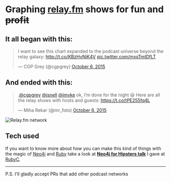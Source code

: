 # Graphing [relay.fm](http://www.relay.fm/) shows for fun and ~~profit~~

## It all began with this:
<blockquote class="twitter-tweet" lang="en"><p lang="en" dir="ltr">I want to see this chart expanded to the podcast universe beyond the relay galaxy: <a href="http://t.co/KBzHvNiK4V">http://t.co/KBzHvNiK4V</a> <a href="http://t.co/mxsTmtDfLT">pic.twitter.com/mxsTmtDfLT</a></p>&mdash; CGP Grey (@cgpgrey) <a href="https://twitter.com/cgpgrey/status/651425397767282688">October 6, 2015</a></blockquote>

## And ended with this:
<blockquote class="twitter-tweet" lang="en"><p lang="en" dir="ltr">.<a href="https://twitter.com/cgpgrey">@cgpgrey</a> <a href="https://twitter.com/jsnell">@jsnell</a> <a href="https://twitter.com/imyke">@imyke</a> ok, I’m done for the night 😃 Here are all the relay shows with hosts and guests: <a href="https://t.co/tPE255fq4L">https://t.co/tPE255fq4L</a></p>&mdash; Miha Rekar (@mr_foto) <a href="https://twitter.com/mr_foto/status/651485846307258368">October 6, 2015</a></blockquote>

![Relay.fm network](https://dl.dropboxusercontent.com/u/88844/graph.svg)

## Tech used

If you want to know more about how you can make this kind of things with the magic of [Neo4j](http://neo4j.com/) and [Ruby](https://www.ruby-lang.org/) take a look at [**Neo4j for Hipsters talk**](http://mr.si/talks/2015/06/01/neo4j-for-rubyc-hipsters/) I gave at [RubyC](http://rubyc.eu/).

***

P.S. I'll gladly accept PRs that add other podcast networks
